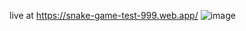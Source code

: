 ﻿live at https://snake-game-test-999.web.app/
![image](https://user-images.githubusercontent.com/87574080/202060251-2c20f19a-ea28-4d53-ab5e-73b9efa90da3.png)
